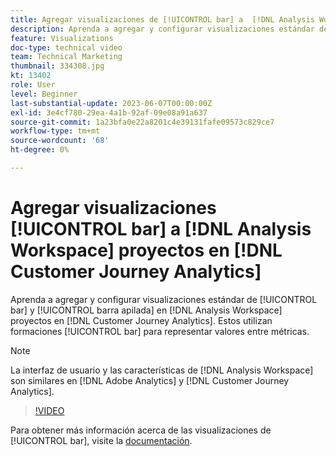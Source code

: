 ```yaml
---
title: Agregar visualizaciones de [!UICONTROL bar] a  [!DNL Analysis Workspace] proyectos
description: Aprenda a agregar y configurar visualizaciones estándar de [!UICONTROL bar] y [!UICONTROL barra apilada] a  [!DNL Analysis Workspace] proyectos en [!DNL Customer Journey Analytics].
feature: Visualizations
doc-type: technical video
team: Technical Marketing
thumbnail: 334308.jpg
kt: 13402
role: User
level: Beginner
last-substantial-update: 2023-06-07T00:00:00Z
exl-id: 3e4cf780-29ea-4a1b-92af-09e08a91a637
source-git-commit: 1a23bfa0e22a8201c4e39131fafe09573c829ce7
workflow-type: tm+mt
source-wordcount: '68'
ht-degree: 0%

---
```


# Agregar visualizaciones [!UICONTROL bar] a [!DNL Analysis Workspace] proyectos en [!DNL Customer Journey Analytics]

Aprenda a agregar y configurar visualizaciones estándar de [!UICONTROL bar] y [!UICONTROL barra apilada] en [!DNL Analysis Workspace] proyectos en [!DNL Customer Journey Analytics]. Estos utilizan formaciones [!UICONTROL bar] para representar valores entre métricas.

>[!NOTE]
>
>La interfaz de usuario y las características de [!DNL Analysis Workspace] son similares en [!DNL Adobe Analytics] y [!DNL Customer Journey Analytics].

>[!VIDEO](https://video.tv.adobe.com/v/334308/?quality=12&learn=on)

Para obtener más información acerca de las visualizaciones de [!UICONTROL bar], visite la [documentación](https://experienceleague.adobe.com/docs/analytics-platform/using/cja-workspace/visualizations/bar.html).
